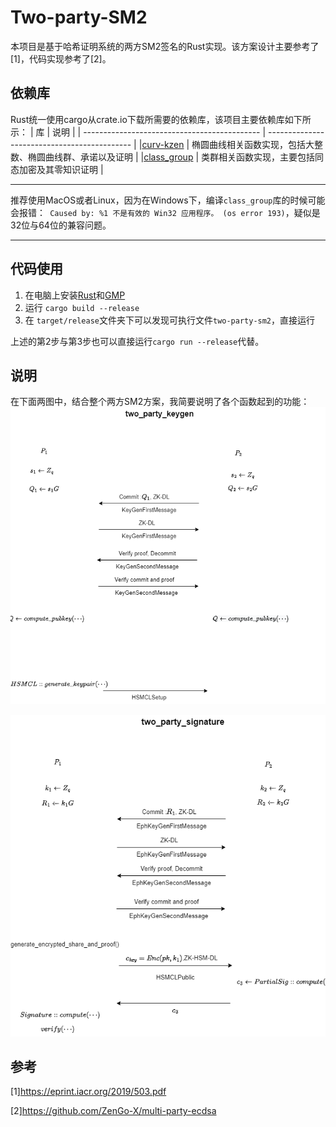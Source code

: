 # Two-party-SM2
本项目是基于哈希证明系统的两方SM2签名的Rust实现。该方案设计主要参考了[1]，代码实现参考了[2]。

## 依赖库

Rust统一使用cargo从crate.io下载所需要的依赖库，该项目主要依赖库如下所示：
|  库                                               |    说明                                                            |
| -------------------------------------------- | -------------------------------------------- |
|[curv-kzen](https://github.com/ZenGo-X/curv) | 椭圆曲线相关函数实现，包括大整数、椭圆曲线群、承诺以及证明 |
|[class_group](https://github.com/ZenGo-X/class) | 类群相关函数实现，主要包括同态加密及其零知识证明 |

***
推荐使用MacOS或者Linux，因为在Windows下，编译`class_group`库的时候可能会报错：` Caused by:
      %1 不是有效的 Win32 应用程序。 (os error 193)`，疑似是32位与64位的兼容问题。
***
## 代码使用
1. 在电脑上安装[Rust](https://rustup.rs/)和[GMP](https://gmplib.org)
2. 运行 `cargo build --release`
3. 在 `target/release`文件夹下可以发现可执行文件`two-party-sm2`，直接运行

上述的第2步与第3步也可以直接运行`cargo run --release`代替。

## 说明
在下面两图中，结合整个两方SM2方案，我简要说明了各个函数起到的功能：
![密钥生成步骤](fig/two-party-sm2-keygen.png)

![签名步骤](fig/two-party-sm2-sign.png)
## 参考
[1]<https://eprint.iacr.org/2019/503.pdf>

[2]<https://github.com/ZenGo-X/multi-party-ecdsa>

